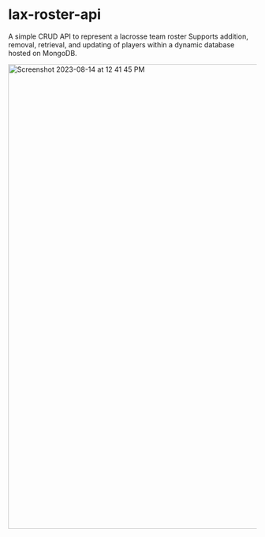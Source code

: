 # lax-roster-api
A simple CRUD API to represent a lacrosse team roster
Supports addition, removal, retrieval, and updating of players within a dynamic database hosted on MongoDB.

<img width="943" alt="Screenshot 2023-08-14 at 12 41 45 PM" src="https://github.com/isaac-levine/lax-roster-api/assets/80065258/54b396a2-0616-402d-b067-43a0f67ce46b">

